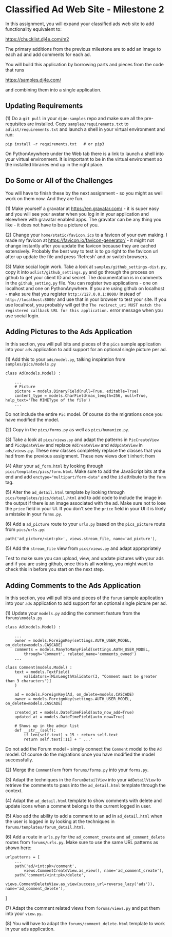 Classified Ad Web Site - Milestone 2
====================================

In this assignment, you will expand your classified ads web site to add functionality
equivalent to:

https://chucklist.dj4e.com/m2

The primary additions from the previous milestone are to add an image to each ad
and add comments for each ad.

You will build this application by borrowing parts and pieces from the code that runs

https://samples.dj4e.com/

and combining them into a single application.

Updating Requirements
---------------------

(1) Do a `git pull` in your `dj4e-samples` repo and make sure all the pre-requisites are
installed.  Copy `samples/requirements.txt` to `adlist/requirements.txt` and launch a
shell in your virtual environment and run:

    pip install -r requirements.txt   # or pip3

On PythonAnywhere under the Web tab there is a link to launch a shell into your
virtual environment.  It is important to be in the virtual environment so the
installed libraries end up in the right place.

Do Some or All of the Challenges
---------------------------------

You will have to finish these by the next assignment - so you might as well work on them now.
And they are fun.

(1) Make yourself a gravatar at https://en.gravatar.com/ - it is super easy and you will see your
avatar when you log in in your application and elsewhere with gravatar enabled apps.  The gravatar can be
any thing you like - it does not have to be a picture of you.

(2) Change your `home/static/favicon.ico` to a favicon of your own making.   I made my favicon
at https://favicon.io/favicon-generator/ - it might not change instantly after you update the favicon
because they are cached extensively.   Probably the best way to test is to go right to the favicon url
after up update the file and press 'Refresh' and.or switch browsers.

(3) Make social login work.  Take a look at `samples/github_settings-dist.py`, copy it into
`adlist/github_settings.py` and go through the process on github to get your client ID and
secret.   The documentation is in comments in the `github_setting.py` file.
You can register two applications - one on localhost and one on PythonAnywhere.  If you are
using github on localhost - make sure that you
register `http://127.0.0.1:8000/` instead of `http://localhost:8000/` and use that in your browser
to test your site.  If you use localhost, you probably will get the `The redirect_uri MUST
match the registered callback URL for this application.` error message when you use social login.


Adding Pictures to the Ads Application
--------------------------------------

In this section, you will pull bits and pieces of the `pics` sample application
into your `ads` application to add support for an optional single picture per ad.

(1) Add this to your `ads/model.py`, talking inspiration from `samples/pics/models.py`

    class Ad(models.Model) :

        ...
        # Picture
        picture = models.BinaryField(null=True, editable=True)
        content_type = models.CharField(max_length=256, null=True, help_text='The MIMEType of the file')
        ...

Do not include the entire `Pic` model.  Of course do the migrations once you have modified the model.

(2) Copy in the `pics/forms.py` as well as `pics/humanize.py`.

(3) Take a look at `pics/views.py` and adapt the patterns in `PicCreateView` and
`PicUpdateView` and replace `AdCreateView` and `AdUpdateView` in `ads/views.py`.
These new classes completely replace the classes that you had from the previous assignment.
These new views don't inherit from

(4) Alter your `ad_form.html` by looking through `pics/templates/pics/form.html`.  Make sure to add the
JavaScript bits at the end and add `enctype="multipart/form-data"` and the `id`
attribute to the `form` tag.

(5) Alter the `ad_detail.html` template by looking through `pics/templates/pics/detail.html` and
to add code to include the image in the output if there is an image associated with the ad.
Make sure not to lose the `price` field in your UI.  If you don't see the `price` field
in your UI it is likely a mistake in your `forms.py`.

(6) Add a `ad_picture` route to your `urls.py` based on the `pics_picture` route from `pics/urls.py`:

    path('ad_picture/<int:pk>', views.stream_file, name='ad_picture'),

(5) Add the `stream_file` view from `pics/views.py` and adapt appropriately

Test to make sure you can upload, view, and update pictures with your ads and if you are using github,
once this is all working, you might want to check this in before you start on the next step.

Adding Comments to the Ads Application
--------------------------------------

In this section, you will pull bits and pieces of the `forum` sample application
into your `ads` application to add support for an optional single picture per ad.

(1) Update your `models.py` adding the comment feature from the `forums\models.py`

    class Ad(models.Model) :

        ...
        owner = models.ForeignKey(settings.AUTH_USER_MODEL, on_delete=models.CASCADE)
        comments = models.ManyToManyField(settings.AUTH_USER_MODEL,
            through='Comment', related_name='comments_owned')
        ...

    class Comment(models.Model) :
        text = models.TextField(
            validators=[MinLengthValidator(3, "Comment must be greater than 3 characters")]
        )

        ad = models.ForeignKey(Ad, on_delete=models.CASCADE)
        owner = models.ForeignKey(settings.AUTH_USER_MODEL, on_delete=models.CASCADE)

        created_at = models.DateTimeField(auto_now_add=True)
        updated_at = models.DateTimeField(auto_now=True)

        # Shows up in the admin list
        def __str__(self):
            if len(self.text) < 15 : return self.text
            return self.text[:11] + ' ...'

Do not add the Forum model - simply connect the `Comment` model to the `Ad` model. Of course do
the migrations once you have modified the model successfully.

(2) Merge the `CommentForm` from `forums/forms.py` into your `forms.py`.

(3) Adapt the techniques in the `ForumDetailView` into your `AdDetailView` to retrieve the comments to
pass into the `ad_detail.html` template through the context.

(4) Adapt the `ad_detail.html` template to show comments with delete and update icons when a comment belongs
to the current logged in user.

(5) Also add the ability to add a comment to an ad in `ad_detail.html` when the user is logged in by looking
at the techniques in `forums/templates/forum_detail.html`.

(6) Add a route in `urls.py` for the `ad_comment_create` and `ad_comment_delete`
routes from `forums/urls.py`.  Make sure to use the same URL patterns as shown here:

    urlpatterns = [
        ...
        path('ad/<int:pk>/comment',
            views.CommentCreateView.as_view(), name='ad_comment_create'),
        path('comment/<int:pk>/delete',
            views.CommentDeleteView.as_view(success_url=reverse_lazy('ads')), name='ad_comment_delete'),
]

(7) Adapt the comment related views from `forums/views.py` and put them into your `view.py`.

(8) You will have to adapt the `forums/comment_delete.html` template to work in your ads application.


